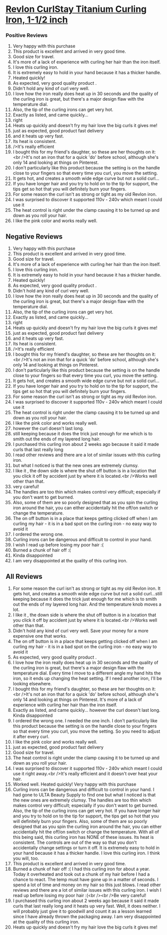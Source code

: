 # [Revlon CurlStay Titanium Curling Iron, 1-1/2 inch](https://products.checkmycream.com/products/Revlon-CurlStay-Titanium-Curling-Iron-1-12-inch.html)

### Positive Reviews

<ol>
      <li>Very happy with this purchase</li>
      <li>This product is excellent and arrived in very good time.</li>
      <li>Good size for travel.</li>
      <li>It&#x27;s more of a lack of experience with curling her hair than the iron itself.</li>
      <li>I love this curling iron.  </li>
      <li>It is extremely easy to hold in your hand because it has a thicker handle.  </li>
      <li>Heated quickly!</li>
      <li>As expected, very good quality product .</li>
      <li>Didn&#x27;t hold any kind of curl very well.</li>
      <li>I love how the iron really does heat up in 30 seconds and the quality of the curling iron is great, but there&#x27;s a major design flaw with the temperature dial.</li>
      <li>Also, the tip of the curling irons can get very hot.  </li>
      <li>Exactly as listed, and came quickly...</li>
      <li>right</li>
      <li>Heats up quickly and doesn&#x27;t fry my hair love the big curls it gives me!</li>
      <li>just as expected, good product fast delivery</li>
      <li>and it heats up very fast.</li>
      <li>Its heat is consistent.  </li>
      <li>/&gt;It&#x27;s really efficient</li>
      <li>I bought this for my friend&#x27;s daughter, so these are her thoughts on it:&lt;br /&gt;It&#x27;s not an iron that for a quick &#x27;do&#x27; before school, although she&#x27;s only 14 and looking at things on Pinterest.</li>
      <li>I don&#x27;t particularly like this product because the setting is on the handle close to your fingers so that every time you curl, you move the setting.</li>
      <li>It gets hot, and creates a smooth wide edge curve but not a solid curl...</li>
      <li>If you have longer hair and you try to hold on to the tip for support, the tips get so hot that you will definitely burn your fingers.</li>
      <li>For some reason the curl isn&#x27;t as strong or tight as my old Revlon iron.  </li>
      <li>I was surprised to discover it supported 110v - 240v which meant I could use it</li>
      <li>The heat control is right under the clamp causing it to be turned up and down as you roll your hair.</li>
      <li>I like the pink color and works really well.</li>
</ol>


<h2>Negative Reviews</h2>
<ol>
<li> Very happy with this purchase</li>
<li> This product is excellent and arrived in very good time.</li>
<li> Good size for travel.</li>
<li> It&#x27;s more of a lack of experience with curling her hair than the iron itself.</li>
<li> I love this curling iron.  </li>
<li> It is extremely easy to hold in your hand because it has a thicker handle.  </li>
<li> Heated quickly!</li>
<li> As expected, very good quality product .</li>
<li> Didn&#x27;t hold any kind of curl very well.</li>
<li> I love how the iron really does heat up in 30 seconds and the quality of the curling iron is great, but there&#x27;s a major design flaw with the temperature dial.</li>
<li> Also, the tip of the curling irons can get very hot.  </li>
<li> Exactly as listed, and came quickly...</li>
<li> right</li>
<li> Heats up quickly and doesn&#x27;t fry my hair love the big curls it gives me!</li>
<li> just as expected, good product fast delivery</li>
<li> and it heats up very fast.</li>
<li> Its heat is consistent.  </li>
<li> /&gt;It&#x27;s really efficient</li>
<li> I bought this for my friend&#x27;s daughter, so these are her thoughts on it:&lt;br /&gt;It&#x27;s not an iron that for a quick &#x27;do&#x27; before school, although she&#x27;s only 14 and looking at things on Pinterest.</li>
<li> I don&#x27;t particularly like this product because the setting is on the handle close to your fingers so that every time you curl, you move the setting.</li>
<li> It gets hot, and creates a smooth wide edge curve but not a solid curl...</li>
<li> If you have longer hair and you try to hold on to the tip for support, the tips get so hot that you will definitely burn your fingers.</li>
<li> For some reason the curl isn&#x27;t as strong or tight as my old Revlon iron.  </li>
<li> I was surprised to discover it supported 110v - 240v which meant I could use it</li>
<li> The heat control is right under the clamp causing it to be turned up and down as you roll your hair.</li>
<li> I like the pink color and works really well.</li>
<li> however the curl doesn&#x27;t last long.</li>
<li> still keeping because it does the trick just  enough for me which is to smith out the ends of my layered long hair.</li>
<li> I purchased this curling iron about 2 weeks ago because it said it made curls that last really long</li>
<li> I read other reviews and there are a lot of similar issues with this curling iron.</li>
<li> but what I noticed is that the new ones are extremely clumsy.  </li>
<li> I like it , the down side is where the shut off button is in a location that you click it off by accident just by where it is located.&lt;br /&gt;Works well other than that.</li>
<li> very careful!</li>
<li> The handles are too thin which makes control very difficult; especially if you don&#x27;t want to get burned.  </li>
<li> Also, some of them are so poorly designed that as you spin the curling iron around the hair, you can either accidentally hit the off/on switch or change the temperature.  </li>
<li> The on off button is in a place that keeps getting clicked off when I am curling my hair - it is in a bad spot on the curling iron - no easy way to avoid it</li>
<li> I ordered the wrong one.</li>
<li> Curling irons can be dangerous and difficult to control in your hand.</li>
<li> I wish I read up before losing my poor hair :(</li>
<li> Burned a chunk of hair off :(</li>
<li> Kinda disappointed</li>
<li> I am very disappointed at the quality of this curling iron.</li>
</ol>

<h2>All Reviews</h2>

<ol>
    <li> For some reason the curl isn&#x27;t as strong or tight as my old Revlon iron.  It gets hot, and creates a smooth wide edge curve but not a solid curl...still keeping because it does the trick just  enough for me which is to smith out the ends of my layered long hair. And the temperature knob moves a lot.</li>
    <li> I like it , the down side is where the shut off button is in a location that you click it off by accident just by where it is located.&lt;br /&gt;Works well other than that.</li>
    <li> Didn&#x27;t hold any kind of curl very well. Save your money for a more expensive one that works.</li>
    <li> The on off button is in a place that keeps getting clicked off when I am curling my hair - it is in a bad spot on the curling iron - no easy way to avoid it</li>
    <li> As expected, very good quality product .</li>
    <li> I love how the iron really does heat up in 30 seconds and the quality of the curling iron is great, but there&#x27;s a major design flaw with the temperature dial. Every time I move to a different angle my hand hits the iron, so it ends up changing the heat setting. If I need another iron, I&#x27;ll be looking elsewhere.</li>
    <li> I bought this for my friend&#x27;s daughter, so these are her thoughts on it:&lt;br /&gt;It&#x27;s not an iron that for a quick &#x27;do&#x27; before school, although she&#x27;s only 14 and looking at things on Pinterest. It&#x27;s more of a lack of experience with curling her hair than the iron itself.</li>
    <li> Exactly as listed, and came quickly... however the curl doesn&#x27;t last long. Kinda disappointed</li>
    <li> I ordered the wrong one. I needed the one inch. I don&#x27;t particularly like this product because the setting is on the handle close to your fingers so that every time you curl, you move the setting. So you need to adjust it after every curl.</li>
    <li> I like the pink color and works really well.</li>
    <li> just as expected, good product fast delivery</li>
    <li> Good size for travel.</li>
    <li> The heat control is right under the clamp causing it to be turned up and down as you roll your hair.</li>
    <li> I was surprised to discover it supported 110v - 240v which meant I could use it right away.&lt;br /&gt;It&#x27;s really efficient and it doesn&#x27;t over heat your hair.</li>
    <li> Worked well. Heated quickly! Very happy with this purchase</li>
    <li> Curling irons can be dangerous and difficult to control in your hand. I had gone to ULTA Beauty Supply to find one but what I noticed is that the new ones are extremely clumsy.  The handles are too thin which makes control very difficult; especially if you don&#x27;t want to get burned.  Also, the tip of the curling irons can get very hot.  If you have longer hair and you try to hold on to the tip for support, the tips get so hot that you will definitely burn your fingers. Also, some of them are so poorly designed that as you spin the curling iron around the hair, you can either accidentally hit the off/on switch or change the temperature.  With all of this being said, this curling iron has NONE of these issues.  Its heat is consistent.  The controls are out of the way so that you don&#x27;t accidentally change settings or turn it off.  It is extremely easy to hold in your hand because it has a thicker handle.  I love this curling iron.  I think you will, too.</li>
    <li> This product is excellent and arrived in very good time.</li>
    <li> Burned a chunk of hair off :( I had this curling iron for about a year. Today it overheated and took out a chunk of my hair before I had a chance to react. The temp must have gone up in a matter of seconds. I spend a lot of time and money on my hair so this just blows. I read other reviews and there are a lot of similar issues with this curling iron. I wish I read up before losing my poor hair :(&lt;br /&gt;&lt;br /&gt;Be very careful!</li>
    <li> I purchased this curling iron about 2 weeks ago because it said it made curls that last really long and it heats up very fast. Well, it does neither. I will probably just give it to goodwill and count it as a lesson learned since I have already thrown the packaging away. I am very disappointed at the quality of this curling iron.</li>
    <li> Heats up quickly and doesn&#x27;t fry my hair love the big curls it gives me!</li>
</ol>




